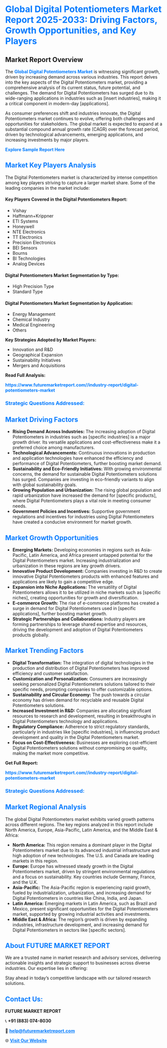 <h1 style="color: #007BFF;">Global Digital Potentiometers Market Report 2025-2033: Driving Factors, Growth Opportunities, and Key Players</h1>

<section id="overview">
<h2>Market Report Overview</h2>
<p>The <a href="https://www.futuremarketreport.com//industry-report/digital-potentiometers-market" style="color: #007BFF; text-decoration: none;"><strong>Global Digital Potentiometers Market</strong></a> is witnessing significant growth, driven by increasing demand across various industries. This report delves into the key aspects of the Digital Potentiometers market, providing a comprehensive analysis of its current status, future potential, and challenges. The demand for Digital Potentiometers has surged due to its wide-ranging applications in industries such as [insert industries], making it a critical component in modern-day [applications].</p>
<p>As consumer preferences shift and industries innovate, the Digital Potentiometers market continues to evolve, offering both challenges and opportunities for stakeholders. The global market is expected to expand at a substantial compound annual growth rate (CAGR) over the forecast period, driven by technological advancements, emerging applications, and increasing investments by major players.</p>
</section>

<section id="overview">
<p><a href="https://www.futuremarketreport.com//request-sample/reportId=76351" style="color: #007BFF; text-decoration: none;"><strong>Explore Sample Report Here</strong></a></p>
</section>

<section id="key-players">
<h2 style="color: #007BFF;">Market Key Players Analysis</h2>
<p>The Digital Potentiometers market is characterized by intense competition among key players striving to capture a larger market share. Some of the leading companies in the market include:</p>
<h4>Key Players Covered in the Digital Potentiometers Report:</h4>
<ul><li>Vishay</li><li>Haffmann+Krippner</li><li>ETI Systems</li><li>Honeywell</li><li>NTE Electronics</li><li>TT Electronics</li><li>Precision Electronics</li><li>BEI Sensors</li><li>Bourns</li><li>BI Technologies</li><li>Analog Devices</li></ul>
<h4>Digital Potentiometers Market Segmentation by Type:</h4>
<ul><li>High Precision Type</li><li>Standard Type</li></ul>

<h4>Digital Potentiometers Market Segmentation by Application:</h4>
<ul><li>Energy Management</li><li>Chemical Industry</li><li>Medical Engineering</li><li>Others</li></ul>
<p><strong>Key Strategies Adopted by Market Players:</strong></p>
<ul>
<li>Innovation and R&D</li>
<li>Geographical Expansion</li>
<li>Sustainability Initiatives</li>
<li>Mergers and Acquisitions</li>
</ul>
</section>

<section>
<p><strong>Read Full Analysis: </strong></p><a href="https://www.futuremarketreport.com//industry-report/digital-potentiometers-market" style="color: #007BFF; text-decoration: none;"><strong>https://www.futuremarketreport.com//industry-report/digital-potentiometers-market</strong></a>
<h3 style="color: #007BFF;">Strategic Questions Addressed:</h3>
</section>

<section id="driving-factors">
<h2 style="color: #007BFF;">Market Driving Factors</h2>
<ul>
<li><strong>Rising Demand Across Industries:</strong> The increasing adoption of Digital Potentiometers in industries such as [specific industries] is a major growth driver. Its versatile applications and cost-effectiveness make it a preferred choice among manufacturers.</li>
<li><strong>Technological Advancements:</strong> Continuous innovations in production and application technologies have enhanced the efficiency and performance of Digital Potentiometers, further boosting market demand.</li>
<li><strong>Sustainability and Eco-Friendly Initiatives:</strong> With growing environmental concerns, the demand for sustainable Digital Potentiometers solutions has surged. Companies are investing in eco-friendly variants to align with global sustainability goals.</li>
<li><strong>Growing Population and Urbanization:</strong> The rising global population and rapid urbanization have increased the demand for [specific products], where Digital Potentiometers plays a vital role in meeting consumer needs.</li>
<li><strong>Government Policies and Incentives:</strong> Supportive government regulations and incentives for industries using Digital Potentiometers have created a conducive environment for market growth.</li>
</ul>
</section>

<section id="growth-opportunities">
<h2 style="color: #007BFF;">Market Growth Opportunities</h2>
<ul>
<li><strong>Emerging Markets:</strong> Developing economies in regions such as Asia-Pacific, Latin America, and Africa present untapped potential for the Digital Potentiometers market. Increasing industrialization and urbanization in these regions are key growth drivers.</li>
<li><strong>Innovative Product Development:</strong> Companies investing in R&D to create innovative Digital Potentiometers products with enhanced features and applications are likely to gain a competitive edge.</li>
<li><strong>Expansion into Niche Applications:</strong> The versatility of Digital Potentiometers allows it to be utilized in niche markets such as [specific niches], creating opportunities for growth and diversification.</li>
<li><strong>E-commerce Growth:</strong> The rise of e-commerce platforms has created a surge in demand for Digital Potentiometers used in [specific applications], further boosting market growth.</li>
<li><strong>Strategic Partnerships and Collaborations:</strong> Industry players are forming partnerships to leverage shared expertise and resources, driving the development and adoption of Digital Potentiometers products globally.</li>
</ul>
</section>

<section id="trending-factors">
<h2 style="color: #007BFF;">Market Trending Factors</h2>
<ul>
<li><strong>Digital Transformation:</strong> The integration of digital technologies in the production and distribution of Digital Potentiometers has improved efficiency and customer satisfaction.</li>
<li><strong>Customization and Personalization:</strong> Consumers are increasingly seeking personalized Digital Potentiometers solutions tailored to their specific needs, prompting companies to offer customizable options.</li>
<li><strong>Sustainability and Circular Economy:</strong> The push towards a circular economy has driven demand for recyclable and reusable Digital Potentiometers solutions.</li>
<li><strong>Increased Investment in R&D:</strong> Companies are allocating significant resources to research and development, resulting in breakthroughs in Digital Potentiometers technology and applications.</li>
<li><strong>Regulatory Compliance:</strong> Adherence to strict regulatory standards, particularly in industries like [specific industries], is influencing product development and quality in the Digital Potentiometers market.</li>
<li><strong>Focus on Cost-Effectiveness:</strong> Businesses are exploring cost-efficient Digital Potentiometers solutions without compromising on quality, making the market more competitive.</li>
</ul>
</section>

<section>
<p><strong>Get Full Report: </strong></p><a href="https://www.futuremarketreport.com//industry-report/digital-potentiometers-market" style="color: #007BFF; text-decoration: none;"><strong>https://www.futuremarketreport.com//industry-report/digital-potentiometers-market</strong></a>
<h3 style="color: #007BFF;">Strategic Questions Addressed:</h3>
</section>


<section id="regional-analysis">
<h2 style="color: #007BFF;">Market Regional Analysis</h2>
<p>The global Digital Potentiometers market exhibits varied growth patterns across different regions. The key regions analyzed in this report include North America, Europe, Asia-Pacific, Latin America, and the Middle East & Africa:</p>
<ul>
<li><strong>North America:</strong> This region remains a dominant player in the Digital Potentiometers market due to its advanced industrial infrastructure and high adoption of new technologies. The U.S. and Canada are leading markets in this region.</li>
<li><strong>Europe:</strong> Europe has witnessed steady growth in the Digital Potentiometers market, driven by stringent environmental regulations and a focus on sustainability. Key countries include Germany, France, and the U.K.</li>
<li><strong>Asia-Pacific:</strong> The Asia-Pacific region is experiencing rapid growth, fueled by industrialization, urbanization, and increasing demand for Digital Potentiometers in countries like China, India, and Japan.</li>
<li><strong>Latin America:</strong> Emerging markets in Latin America, such as Brazil and Mexico, present significant opportunities for the Digital Potentiometers market, supported by growing industrial activities and investments.</li>
<li><strong>Middle East & Africa:</strong> The region’s growth is driven by expanding industries, infrastructure development, and increasing demand for Digital Potentiometers in sectors like [specific sectors].</li>
</ul>
</section>

<footer>
<h2 style="color: #007BFF;">About FUTURE MARKET REPORT</h2>
<p>We are a trusted name in market research and advisory services, delivering actionable insights and strategic support to businesses across diverse industries. Our expertise lies in offering:</p>

<p>Stay ahead in today’s competitive landscape with our tailored research solutions.</p>

<h2 style="color: #007BFF;">Contact Us:</h2>
<p><strong>FUTURE MARKET REPORT</strong></p>
<p>📞 <strong>+91 (883) 074-8030</strong></p>
<p>📧 <strong><a href="mailto:help@futuremarketreport.com" style="color: #007BFF;">help@futuremarketreport.com</a></strong></p>
<p>🌐 <strong><a href="https://www.futuremarketreport.com/" style="color: #007BFF;">Visit Our Website</a></strong></p>
</footer>